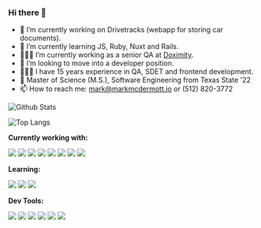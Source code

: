 ### Hi there 👋



- 🔭 I’m currently working on Drivetracks (webapp for storing car documents).
- 🌱 I’m currently learning JS, Ruby, Nuxt and Rails.
- 👨🏻‍💻 I’m currently working as a senior QA at [Doximity](https://doximity.com).
- 🤔 I’m looking to move into a developer position.
- 👨🏼‍💼 I have 15 years experience in QA, SDET and frontend development.
- 🏫 Master of Science (M.S.), Software Engineering from Texas State '22
- 📫 How to reach me: mark@markmcdermott.io or (512) 820-3772

![Github Stats](https://github-readme-streak-stats.herokuapp.com/?user=mark-mcdermott&theme=radical&hide_border=true)

![Top Langs](https://github-readme-stats.vercel.app/api/top-langs/?username=mark-mcdermott&theme=radical&show_icons=true&hide_border=true&layout=compact)


<!-- START_SECTION:waka -->
<!-- END_SECTION:waka -->


**Currently working with:**

<a href="https://developer.mozilla.org/en-US/docs/Web/JavaScript" title="JS"><img src="https://api.iconify.design/logos:javascript.svg?width=50&height=50" /></a>
<a href="https://nuxt.com" title="Nuxt"><img src="https://api.iconify.design/logos:nuxt-icon.svg?width=50&height=50" /></a>
<a href="https://ruby-lang.org" title="Ruby"><img src="https://api.iconify.design/logos:ruby.svg?width=50&height=50" /></a>
<a href="https://rubyonrails.org" title="Rails"><img src="https://api.iconify.design/logos:rails.svg?width=50&height=50" /></a>
<a href="https://playwright.dev" title="Playwright"><img src="https://api.iconify.design/logos:playwright.svg?color=%23e5e817&width=50&height=50" /></a>
<a href="https://sass-lang.com/" title="Sass"><img src="https://api.iconify.design/logos:sass.svg?color=%23e5e817&width=50&height=50" /></a>
<a href="https://www.mysql.com" title="MySql"><img src="https://api.iconify.design/logos:mysql.svg?width=50&height=50" /></a>
<a href="https://developer.mozilla.org/en-US/docs/Web/HTML" title="HTML5"><img src="https://api.iconify.design/logos:html-5.svg?color=%23e5e817&width=50&height=50" /></a>

**Learning:**

<a href="https://vuejs.org" title="Vue"><img src="https://api.iconify.design/logos:vue.svg?width=50&height=50" /></a>
<a href="https://typescriptlang.org" title="TS"><img src="https://api.iconify.design/logos:typescript-icon.svg?width=50&height=50" /></a>
<a href="https://postgresql.org" title="Postgres"><img src="https://api.iconify.design/logos:postgresql.svg?width=50&height=50" /></a>

**Dev Tools:**

<a href="https://code.visualstudio.com/" title="VSCode"><img src="https://api.iconify.design/logos:visual-studio-code.svg?width=50&height=50" /></a>
<a href="https://www.apple.com" title="Mac"><img src="https://api.iconify.design/logos:apple.svg?width=50&height=50" /></a>
<a href="https://www.google.com/chrome" title="Chrome"><img src="https://api.iconify.design/logos:chrome.svg?color=%23e5e817&width=50&height=50" /></a>
<a href="https://www.mozilla.org/firefox" title="Firefox"><img src="https://api.iconify.design/logos:firefox.svg?color=%23e5e817&width=50&height=50" /></a>
<a href="https://www.apple.com/safari/" title="Safari"><img src="https://api.iconify.design/logos:safari.svg?width=50&height=50" /></a>
<a href="https://www.adobe.com/products/photoshop.html" title="Photoshop"><img src="https://api.iconify.design/logos:adobe-photoshop.svg?width=50&height=50" /></a>
